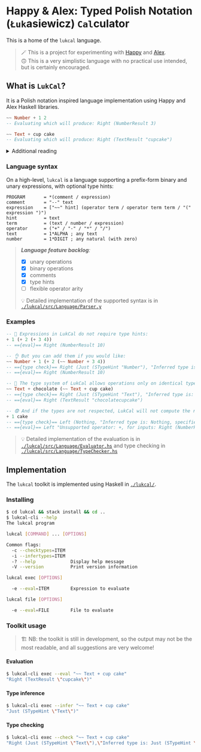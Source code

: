 # Happy & Alex: Typed Polish Notation (`Łuk`asiewicz) `Cal`culator

This is a home of the `lukcal` language.

> 🪄 This is a project for experimenting with
> [Happy](https://haskell-happy.readthedocs.io/en/latest/) and
> [Alex](https://haskell-alex.readthedocs.io/en/latest/).  
> 🙃 This is a very simplistic language with no practical use intended,
> but is certainly encouraged.

## What is `LukCal`?

It is a Polish notation inspired language implementation
using Happy and Alex Haskell libraries.

```haskell
~~ Number + 1 2
-- Evaluating which will produce: Right (NumberResult 3)

~~ Text + cup cake
-- Evaluating which will produce: Right (TextResult "cupcake")
```

<!-- markdownlint-disable MD033 -->
<details>
<summary>Additional reading</summary>

- <https://en.wikipedia.org/wiki/Polish_notation>
- <https://en.wikipedia.org/wiki/Jan_%C5%81ukasiewicz>
- <https://haskell-happy.readthedocs.io/en/latest/>
- <https://haskell-alex.readthedocs.io/en/latest/>

</details>

### Language syntax

On a high-level, `lukcal` is a language supporting a prefix-form binary and unary expressions, with optional type hints:

```abnf title="High-level language syntax"
PROGRAM       = *(comment / expression)
comment       = "--" text
expression    = ["~~" hint] (operator term / operator term term / "(" expression ")")
hint          = text
term          = (text / number / expression)
operator      = ("+" / "-" / "*" / "/")
text          = 1*ALPHA ; any text
number        = 1*DIGIT ; any natural (with zero)
```

> ***Language feature backlog**:*
>
> - [x] unary operations
> - [x] binary operations
> - [x] comments
> - [x] type hints
> - [ ] flexible operator arity
>
> 💡 Detailed implementation of the supported syntax is
> in [`./lukcal/src/Language/Parser.y`](./lukcal/src/Language/Parser.y)

### Examples

```haskell
-- 👀 Expressions in LukCal do not require type hints:
+ 1 (+ 2 (+ 3 4))
-- =={eval}== Right (NumberResult 10)

-- 👌 But you can add them if you would like:
~~ Number + 1 (+ 2 (~~ Number + 3 4))
-- =={type check}== Right (Just (STypeHint "Number"), "Inferred type is: ...")
-- =={eval}== Right (NumberResult 10)

-- 🤲 The type system of LukCal allows operations only on identical types:
~~ Text + chocolate (~~ Text + cup cake)
-- =={type check}== Right (Just (STypeHint "Text"), "Inferred type is: ...")
-- =={eval}== Right (TextResult "chocolatecupcake")

-- 😨 And if the types are not respected, LukCal will not compute the result
+ 1 cake
-- =={type check}== Left (Nothing, "Inferred type is: Nothing, specified: Nothing")
-- =={eval}== Left "Unsupported operator: +, for inputs: Right (NumberResult 1), and Right (TextResult "cup")"
```

> 💡 Detailed implementation of the evaluation is
> in [`./lukcal/src/Language/Evaluator.hs`](./lukcal/src/Language/Evaluator.hs)
> and type checking in
> [`./lukcal/src/Language/TypeChecker.hs`](./lukcal/src/Language/TypeChecker.hs)

## Implementation

The `lukcal` toolkit is implemented using Haskell in [`./lukcal/`](./lukcal/).

### Installing

```bash
$ cd lukcal && stack install && cd ..
$ lukcal-cli --help
The lukcal program

lukcal [COMMAND] ... [OPTIONS]

Common flags:
  -c --checktypes=ITEM
  -i --infertypes=ITEM
  -? --help             Display help message
  -V --version          Print version information

lukcal exec [OPTIONS]

  -e --eval=ITEM        Expression to evaluate

lukcal file [OPTIONS]

  -e --eval=FILE        File to evaluate
```

### Toolkit usage

> 🏗️ NB: the toolkit is still in development, so the output may not be the most
> readable, and all suggestions are very welcome!

#### Evaluation

```bash
$ lukcal-cli exec --eval "~~ Text + cup cake"
"Right (TextResult \"cupcake\")"
```

#### Type inference

```bash
$ lukcal-cli exec --infer "~~ Text + cup cake"
"Just (STypeHint \"Text\")"
```

#### Type checking

```bash
$ lukcal-cli exec --check "~~ Text + cup cake"
"Right (Just (STypeHint \"Text\"),\"Inferred type is: Just (STypeHint \\\"Text\\\"), specified: Just (STypeHint \\\"Text\\\")\")"
```
